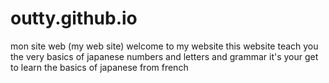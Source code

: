 # outty.github.io
mon site web (my web site)
welcome to my website this website teach you the very basics of japanese
numbers and letters and grammar it's your get to learn the basics of japanese from french  
